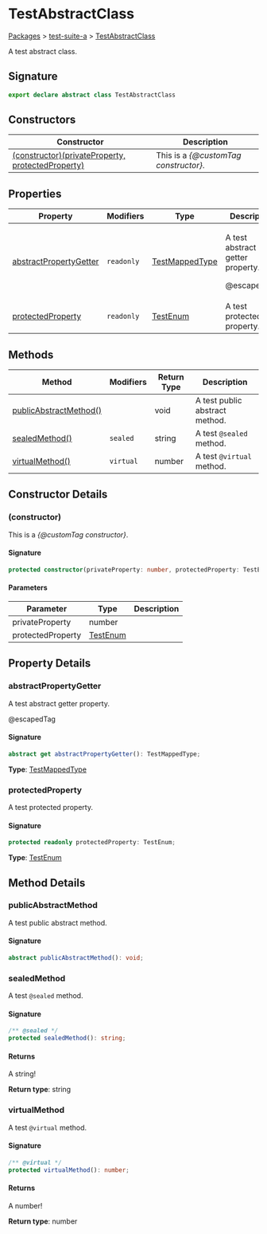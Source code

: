 # TestAbstractClass

[Packages](/) > [test-suite-a](/test-suite-a/) > [TestAbstractClass](/test-suite-a/testabstractclass-class)

A test abstract class.

<h2 id="testabstractclass-signature">Signature</h2>

```typescript
export declare abstract class TestAbstractClass
```

## Constructors

| Constructor | Description |
| - | - |
| [(constructor)(privateProperty, protectedProperty)](/test-suite-a/testabstractclass-class#_constructor_-constructor) | This is a _{@customTag constructor}_. |

## Properties

| Property | Modifiers | Type | Description |
| - | - | - | - |
| [abstractPropertyGetter](/test-suite-a/testabstractclass-class#abstractpropertygetter-property) | `readonly` | [TestMappedType](/test-suite-a/testmappedtype-typealias) | <p>A test abstract getter property.</p><p>@escapedTag</p> |
| [protectedProperty](/test-suite-a/testabstractclass-class#protectedproperty-property) | `readonly` | [TestEnum](/test-suite-a/testenum-enum) | A test protected property. |

## Methods

| Method | Modifiers | Return Type | Description |
| - | - | - | - |
| [publicAbstractMethod()](/test-suite-a/testabstractclass-class#publicabstractmethod-method) | | void | A test public abstract method. |
| [sealedMethod()](/test-suite-a/testabstractclass-class#sealedmethod-method) | `sealed` | string | A test `@sealed` method. |
| [virtualMethod()](/test-suite-a/testabstractclass-class#virtualmethod-method) | `virtual` | number | A test `@virtual` method. |

## Constructor Details

<h3 id="_constructor_-constructor">(constructor)</h3>

This is a _{@customTag constructor}_.

<h4 id="_constructor_-signature">Signature</h4>

```typescript
protected constructor(privateProperty: number, protectedProperty: TestEnum);
```

<h4 id="_constructor_-parameters">Parameters</h4>

| Parameter | Type | Description |
| - | - | - |
| privateProperty | number | |
| protectedProperty | [TestEnum](/test-suite-a/testenum-enum) | |

## Property Details

<h3 id="abstractpropertygetter-property">abstractPropertyGetter</h3>

A test abstract getter property.

@escapedTag

<h4 id="abstractpropertygetter-signature">Signature</h4>

```typescript
abstract get abstractPropertyGetter(): TestMappedType;
```

**Type**: [TestMappedType](/test-suite-a/testmappedtype-typealias)

<h3 id="protectedproperty-property">protectedProperty</h3>

A test protected property.

<h4 id="protectedproperty-signature">Signature</h4>

```typescript
protected readonly protectedProperty: TestEnum;
```

**Type**: [TestEnum](/test-suite-a/testenum-enum)

## Method Details

<h3 id="publicabstractmethod-method">publicAbstractMethod</h3>

A test public abstract method.

<h4 id="publicabstractmethod-signature">Signature</h4>

```typescript
abstract publicAbstractMethod(): void;
```

<h3 id="sealedmethod-method">sealedMethod</h3>

A test `@sealed` method.

<h4 id="sealedmethod-signature">Signature</h4>

```typescript
/** @sealed */
protected sealedMethod(): string;
```

<h4 id="sealedmethod-returns">Returns</h4>

A string!

**Return type**: string

<h3 id="virtualmethod-method">virtualMethod</h3>

A test `@virtual` method.

<h4 id="virtualmethod-signature">Signature</h4>

```typescript
/** @virtual */
protected virtualMethod(): number;
```

<h4 id="virtualmethod-returns">Returns</h4>

A number!

**Return type**: number
